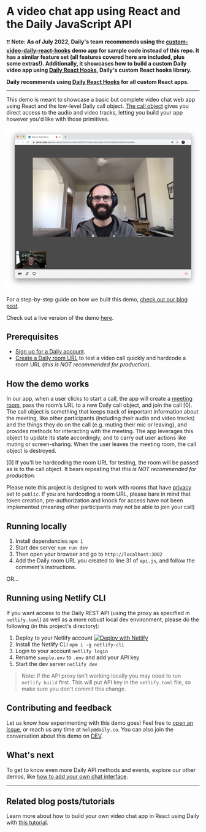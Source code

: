 # A video chat app using React and the Daily JavaScript API

❗❗ **Note: As of July 2022, Daily's team recommends using the [custom-video-daily-react-hooks](https://github.com/daily-demos/custom-video-daily-react-hooks) demo app for sample code instead of this repo. It has a similar feature set (all features covered here are included, plus some extras!). Additionally, it showcases how to build a custom Daily video app using [Daily React Hooks](https://docs.daily.co/reference/daily-react-hooks), Daily's custom React hooks library.**

**Daily recommends using [Daily React Hooks](https://docs.daily.co/reference/daily-react-hooks) for all custom React apps.**

---

This demo is meant to showcase a basic but complete video chat web app using React and the low-level Daily call object. [The call object](https://docs.daily.co/docs/build-a-custom-video-chat-interface#daily-call-object) gives you direct access to the audio and video tracks, letting you build your app however you'd like with those primitives.

![Two participants on a video chat call](./screenshot-react-demo.png)

For a step-by-step guide on how we built this demo, [check out our blog post](https://www.daily.co/blog/building-a-custom-video-chat-app-with-react/).

Check out a live version of the demo [here](https://call-object-react.netlify.app/).

## Prerequisites

- [Sign up for a Daily account](https://dashboard.daily.co/signup).
- [Create a Daily room URL](https://help.daily.co/en/articles/4202139-creating-and-viewing-rooms) to test a video call quickly and hardcode a room URL (_this is NOT recommended for production_).

## How the demo works

In our app, when a user clicks to start a call, the app will create a [meeting room](https://docs.daily.co/reference#rooms), pass the room’s URL to a new Daily call object, and join the call [0]. The call object is something that keeps track of important information about the meeting, like other participants (including their audio and video tracks) and the things they do on the call (e.g. muting their mic or leaving), and provides methods for interacting with the meeting. The app leverages this object to update its state accordingly, and to carry out user actions like muting or screen-sharing. When the user leaves the meeting room, the call object is destroyed.

[0] If you'll be hardcoding the room URL for testing, the room will be passed as is to the call object. It bears repeating that _this is NOT recommended for production_.

Please note this project is designed to work with rooms that have [privacy](https://www.daily.co/blog/intro-to-room-access-control/) set to `public`. If you are hardcoding a room URL, please bare in mind that token creation, pre-authorization and knock for access have not been implemented (meaning other participants may not be able to join your call)

## Running locally

1. Install dependencies `npm i`
2. Start dev server `npm run dev`
3. Then open your browser and go to `http://localhost:3002`
4. Add the Daily room URL you created to line 31 of `api.js`, and follow the comment's instructions.

OR...

## Running using Netlify CLI

If you want access to the Daily REST API (using the proxy as specified in `netlify.toml`) as well as a more robust local dev environment, please do the following (in this project's directory):

1. Deploy to your Netlify account
   [![Deploy with Netlify](https://www.netlify.com/img/deploy/button.svg)](https://app.netlify.com/start/deploy?repository=https://github.com/daily-demos/call-object-react)
2. Install the Netlify CLI `npm i -g netlify-cli`
3. Login to your account `netlify login`
4. Rename `sample.env` to `.env` and add your API key
5. Start the dev server `netlify dev`

> Note: If the API proxy isn't working locally you may need to run `netlify build` first. This will put API key in the `netlify.toml` file, so make sure you don't commit this change.

## Contributing and feedback

Let us know how experimenting with this demo goes! Feel free to [open an Issue](https://github.com/daily-demos/call-object-react/issues), or reach us any time at `help@daily.co`. You can also join the conversation about this demo on [DEV](https://dev.to/trydaily/build-a-video-chat-app-in-minutes-with-react-and-daily-js-481c).

## What's next

To get to know even more Daily API methods and events, explore our other demos, like [how to add your own chat interface](https://github.com/daily-co/daily-demos/tree/main/static-demos/simple-chat-demo).

---

## Related blog posts/tutorials

Learn more about how to build your own video chat app in React using Daily with [this tutorial](https://www.daily.co/blog/building-a-custom-video-chat-app-with-react/).
